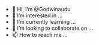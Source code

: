 - 👋 Hi, I’m @Godwinaudu
- 👀 I’m interested in ...
- 🌱 I’m currently learning ...
- 💞️ I’m looking to collaborate on ...
- 📫 How to reach me ...

<!---
Godwinaudu/Godwinaudu is a ✨ special ✨ repository because its `README.md` (this file) appears on your GitHub profile.
You can click the Preview link to take a look at your changes.
--->
